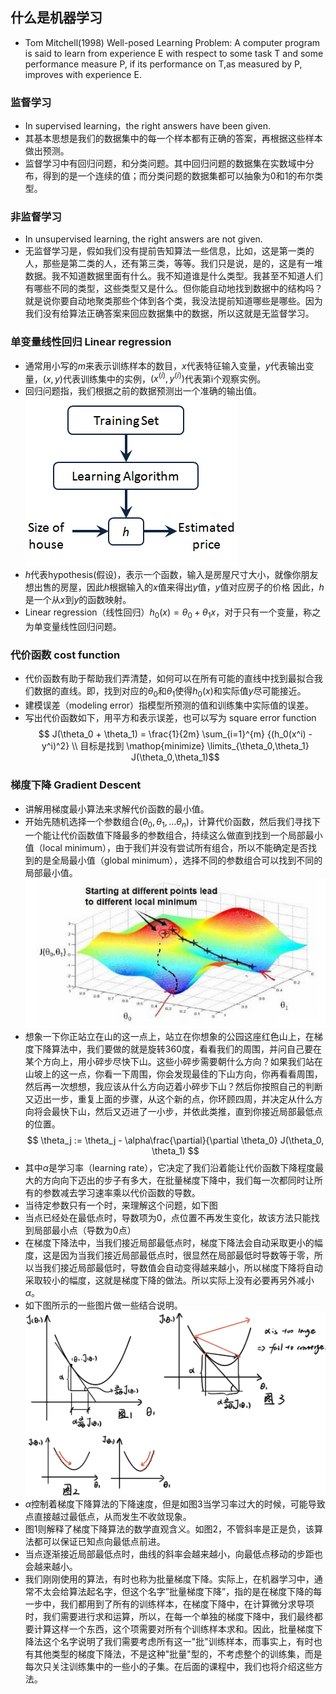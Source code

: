 ## 什么是机器学习
* Tom Mitchell(1998) Well-posed Learning Problem: A computer program is said to learn from experience E with respect to some task T and some performance measure P, if its performance on T,as measured by P, improves with experience E.

### 监督学习
 * In supervised learning，the right answers have been given.
 * 其基本思想是我们的数据集中的每一个样本都有正确的答案，再根据这些样本做出预测。
 * 监督学习中有回归问题，和分类问题。其中回归问题的数据集在实数域中分布，得到的是一个连续的值；而分类问题的数据集都可以抽象为0和1的布尔类型。

### 非监督学习
* In unsupervised learning, the right answers are not given.
* 无监督学习是，假如我们没有提前告知算法一些信息，比如，这是第一类的人，那些是第二类的人，还有第三类，等等。我们只是说，是的，这是有一堆数据。我不知道数据里面有什么。我不知道谁是什么类型。我甚至不知道人们有哪些不同的类型，这些类型又是什么。但你能自动地找到数据中的结构吗？就是说你要自动地聚类那些个体到各个类，我没法提前知道哪些是哪些。因为我们没有给算法正确答案来回应数据集中的数据，所以这就是无监督学习。

### 单变量线性回归 Linear regression
* 通常用小写的$m$来表示训练样本的数目，$x$代表特征输入变量，$y$代表输出变量，$(x,y)$代表训练集中的实例，$(x^{(i)},y^{(i)})$代表第i个观察实例。
* 回归问题指，我们根据之前的数据预测出一个准确的输出值。
![](./figures/ad0718d6e5218be6e6fce9dc775a38e6.png)
*  $h$代表hypothesis(假设)，表示一个函数，输入是房屋尺寸大小，就像你朋友想出售的房屋，因此$h$根据输入的$x$值来得出$y$值，$y$值对应房子的价格 因此，$h$是一个从$x$到$y$的函数映射。
*  Linear regression（线性回归）$h_0 (x) = \theta_0 + \theta_1 x$，对于只有一个变量，称之为单变量线性回归问题。

### 代价函数 cost function 
* 代价函数有助于帮助我们弄清楚，如何可以在所有可能的直线中找到最拟合我们数据的直线。即，找到对应的$\theta_0$和$\theta_1$使得$h_0 (x)$和实际值$y$尽可能接近。
* 建模误差（modeling error）指模型所预测的值和训练集中实际值的误差。
* 写出代价函数如下，用平方和表示误差，也可以写为 square error function
$$ J(\theta_0 + \theta_1) = \frac{1}{2m} \sum_{i=1}^{m} {(h_0(x^i) - y^i)^2} \\
目标是找到 \mathop{minimize} \limits_{\theta_0,\theta_1} J(\theta_0,\theta_1)$$

### 梯度下降 Gradient Descent
* 讲解用梯度最小算法来求解代价函数的最小值。
* 开始先随机选择一个参数组合$(\theta_0,\theta_1,...\theta_n)$，计算代价函数，然后我们寻找下一个能让代价函数值下降最多的参数组合，持续这么做直到找到一个局部最小值（local minimum），由于我们并没有尝试所有组合，所以不能确定是否找到的是全局最小值（global minimum），选择不同的参数组合可以找到不同的局部最小值。
![](./figures/db48c81304317847870d486ba5bb2015.jpg)
* 想象一下你正站立在山的这一点上，站立在你想象的公园这座红色山上，在梯度下降算法中，我们要做的就是旋转360度，看看我们的周围，并问自己要在某个方向上，用小碎步尽快下山。这些小碎步需要朝什么方向？如果我们站在山坡上的这一点，你看一下周围，你会发现最佳的下山方向，你再看看周围，然后再一次想想，我应该从什么方向迈着小碎步下山？然后你按照自己的判断又迈出一步，重复上面的步骤，从这个新的点，你环顾四周，并决定从什么方向将会最快下山，然后又迈进了一小步，并依此类推，直到你接近局部最低点的位置。
$$ \theta_j := \theta_j - \alpha\frac{\partial}{\partial \theta_0} J(\theta_0, \theta_1) $$
* 其中$\alpha$是学习率（learning rate），它决定了我们沿着能让代价函数下降程度最大的方向向下迈出的步子有多大，在批量梯度下降中，我们每一次都同时让所有的参数减去学习速率乘以代价函数的导数。
* 当待定参数只有一个时，来理解这个问题，如下图
* 当点已经处在最低点时，导数项为0，点位置不再发生变化，故该方法只能找到局部最小点（导数为0点）
* 在梯度下降法中，当我们接近局部最低点时，梯度下降法会自动采取更小的幅度，这是因为当我们接近局部最低点时，很显然在局部最低时导数等于零，所以当我们接近局部最低时，导数值会自动变得越来越小，所以梯度下降将自动采取较小的幅度，这就是梯度下降的做法。所以实际上没有必要再另外减小$\alpha$。
* 如下图所示的一些图片做一些结合说明。
![](./figures/Weixin%20Image_20241026123433.jpg)
* $\alpha$控制着梯度下降算法的下降速度，但是如图3当学习率过大的时候，可能导致点直接越过最低点，从而发生不收敛现象。
* 图1则解释了梯度下降算法的数学直观含义。如图2，不管斜率是正是负，该算法都可以保证已知点向最低点前进。
* 当点逐渐接近局部最低点时，曲线的斜率会越来越小，向最低点移动的步距也会越来越小。
* 我们刚刚使用的算法，有时也称为批量梯度下降。实际上，在机器学习中，通常不太会给算法起名字，但这个名字”批量梯度下降”，指的是在梯度下降的每一步中，我们都用到了所有的训练样本，在梯度下降中，在计算微分求导项时，我们需要进行求和运算，所以，在每一个单独的梯度下降中，我们最终都要计算这样一个东西，这个项需要对所有个训练样本求和。因此，批量梯度下降法这个名字说明了我们需要考虑所有这一"批"训练样本，而事实上，有时也有其他类型的梯度下降法，不是这种"批量"型的，不考虑整个的训练集，而是每次只关注训练集中的一些小的子集。在后面的课程中，我们也将介绍这些方法。
